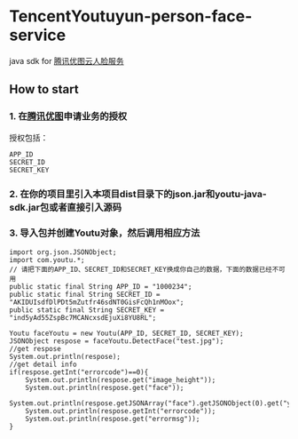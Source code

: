 # TencentYoutuyun-person-face-service
java sdk for [腾讯优图云人脸服务](http://open.youtu.qq.com/)  

How to start
----------------------------------- 

### 1. 在[腾讯优图](http://open.youtu.qq.com/)申请业务的授权
授权包括：
        
    APP_ID 
    SECRET_ID
    SECRET_KEY

### 2. 在你的项目里引入本项目dist目录下的json.jar和youtu-java-sdk.jar包或者直接引入源码  

    
### 3. 导入包并创建Youtu对象，然后调用相应方法

    import org.json.JSONObject;
    import com.youtu.*; 
    // 请把下面的APP_ID、SECRET_ID和SECRET_KEY换成你自己的数据，下面的数据已经不可用
    public static final String APP_ID = "1000234";
    public static final String SECRET_ID = "AKIDUIsdfDlPDt5mZutfr46sdNT0GisFcQh1nMOox";
    public static final String SECRET_KEY = "ind5yAd55ZspBc7MCANcxsdEjuXi8YU8RL";

    Youtu faceYoutu = new Youtu(APP_ID, SECRET_ID, SECRET_KEY);
    JSONObject respose = faceYoutu.DetectFace("test.jpg");
    //get respose 
    System.out.println(respose);
    //get detail info
    if(respose.getInt("errorcode")==0){
        System.out.println(respose.get("image_height"));
        System.out.println(respose.get("face"));
        System.out.println(respose.getJSONArray("face").getJSONObject(0).get("yaw"));
        System.out.println(respose.getInt("errorcode"));
        System.out.println(respose.get("errormsg"));
    }